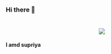 ### Hi there 👋
<h1 align="center"><img src="https://github.com/supriya1511/supriya1511/blob/master/Hello.gif"></h1>
<b align="center">I amd supriya</b>
  
  
<!--
**supriya1511/supriya1511** is a ✨ _special_ ✨ repository because its `README.md` (this file) appears on your GitHub profile.

Here are some ideas to get you started:

- 🔭 I’m currently working on ...
- 🌱 I’m currently learning ...
- 👯 I’m looking to collaborate on ...
- 🤔 I’m looking for help with ...
- 💬 Ask me about ...
- 📫 How to reach me: ...
- 😄 Pronouns: ...
- ⚡ Fun fact: ...
-->
